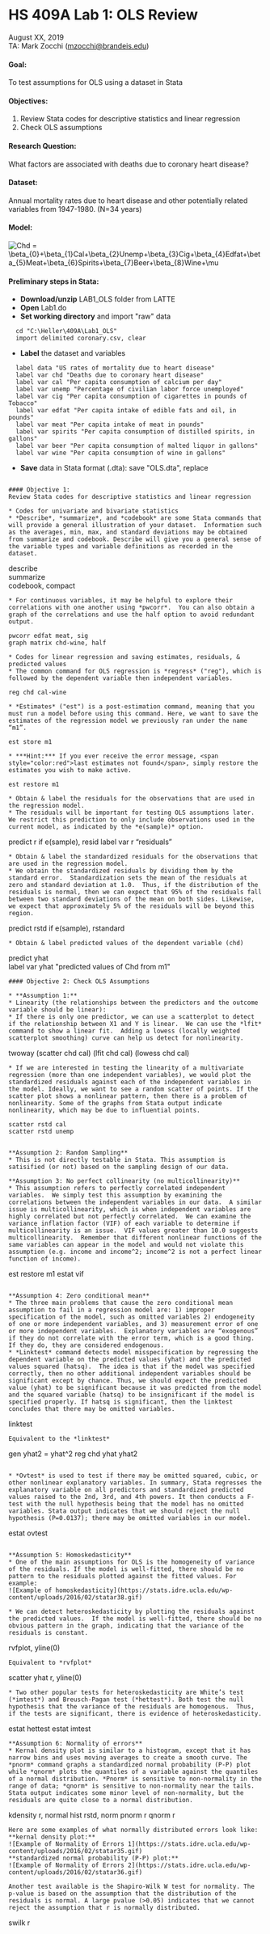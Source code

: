 # HS 409A Lab 1: OLS Review
August XX, 2019  
TA: Mark Zocchi (mzocchi@brandeis.edu)

#### Goal:
To test assumptions for OLS using a dataset in Stata

#### Objectives: 
1.	Review Stata codes for descriptive statistics and linear regression
2.	Check OLS assumptions

#### Research Question:
What factors are associated with deaths due to coronary heart disease?

#### Dataset:
Annual mortality rates due to heart disease and other potentially related variables from 1947-1980. (N=34 years)

#### Model:  
<img src="https://latex.codecogs.com/gif.latex?Chd&space;=&space;\beta_{0}&plus;\beta_{1}Cal&plus;\beta_{2}Unemp&plus;\beta_{3}Cig&plus;\beta_{4}Edfat&plus;\beta_{5}Meat&plus;\beta_{6}Spirits&plus;\beta_{7}Beer&plus;\beta_{8}Wine&plus;\mu" title="Chd = \beta_{0}+\beta_{1}Cal+\beta_{2}Unemp+\beta_{3}Cig+\beta_{4}Edfat+\beta_{5}Meat+\beta_{6}Spirits+\beta_{7}Beer+\beta_{8}Wine+\mu" />

#### Preliminary steps in Stata:  
* **Download/unzip** LAB1_OLS folder from LATTE  
* **Open** Lab1.do  
* **Set working directory** and import "raw" data

```
  cd "C:\Heller\409A\Lab1_OLS"  
  import delimited coronary.csv, clear
```
* **Label** the dataset and variables

```
  label data "US rates of mortality due to heart disease"
  label var chd "Deaths due to coronary heart disease"
  label var cal "Per capita consumption of calcium per day"
  label var unemp "Percentage of civilian labor force unemployed"
  label var cig "Per capita consumption of cigarettes in pounds of Tobacco"
  label var edfat "Per capita intake of edible fats and oil, in pounds"
  label var meat "Per capita intake of meat in pounds"
  label var spirits "Per capita consumption of distilled spirits, in gallons"
  label var beer "Per capita consumption of malted liquor in gallons"
  label var wine "Per capita consumption of wine in gallons"

```  
* **Save** data in Stata format (.dta):
  save "OLS.dta", replace
```

#### Objective 1:
Review Stata codes for descriptive statistics and linear regression

* Codes for univariate and bivariate statistics
* *Describe*, *summarize*, and *codebook* are some Stata commands that will provide a general illustration of your dataset.  Information such as the averages, min, max, and standard deviations may be obtained from summarize and codebook. Describe will give you a general sense of the variable types and variable definitions as recorded in the dataset.

```
  describe  
  summarize  
  codebook, compact  
```
* For continuous variables, it may be helpful to explore their correlations with one another using *pwcorr*.  You can also obtain a graph of the correlations and use the half option to avoid redundant output.  

```
    pwcorr edfat meat, sig  
    graph matrix chd-wine, half
```
* Codes for linear regression and saving estimates, residuals, & predicted values
* The common command for OLS regression is *regress* ("reg"), which is followed by the dependent variable then independent variables. 

```
    reg chd cal-wine  
```
* *Estimates* ("est") is a post-estimation command, meaning that you must run a model before using this command. Here, we want to save the estimates of the regression model we previously ran under the name “m1”.  

```
    est store m1
```
* ***Hint:*** If you ever receive the error message, <span style="color:red">last estimates not found</span>, simply restore the estimates you wish to make active.

```
    est restore m1
```
* Obtain & label the residuals for the observations that are used in the regression model.
* The residuals will be important for testing OLS assumptions later. We restrict this prediction to only include observations used in the current model, as indicated by the *e(sample)* option.

```
  predict r if e(sample), resid
  label var r “residuals”
```
* Obtain & label the standardized residuals for the observations that are used in the regression model.  
* We obtain the standardized residuals by dividing them by the standard error.  Standardization sets the mean of the residuals at zero and standard deviation at 1.0.  Thus, if the distribution of the residuals is normal, then we can expect that 95% of the residuals fall between two standard deviations of the mean on both sides. Likewise, we expect that approximately 5% of the residuals will be beyond this region.

```
  predict rstd if e(sample), rstandard
```
* Obtain & label predicted values of the dependent variable (chd)  

```    
  predict yhat  
  label var yhat "predicted values of Chd from m1"  
```
#### Objective 2: Check OLS Assumptions

* **Assumption 1:**   
* Linearity (the relationships between the predictors and the outcome variable should be linear):  
* If there is only one predictor, we can use a scatterplot to detect if the relationship between X1 and Y is linear.  We can use the *lfit* command to show a linear fit.  Adding a lowess (locally weighted scatterplot smoothing) curve can help us detect for nonlinearity.

```
  twoway (scatter chd cal) (lfit chd cal) (lowess chd cal)  
```
* If we are interested in testing the linearity of a multivariate regression (more than one independent variables), we would plot the standardized residuals against each of the independent variables in the model. Ideally, we want to see a random scatter of points. If the scatter plot shows a nonlinear pattern, then there is a problem of nonlinearity. Some of the graphs from Stata output indicate nonlinearity, which may be due to influential points.  
```
    scatter rstd cal  
    scatter rstd unemp  
```

**Assumption 2: Random Sampling**  
* This is not directly testable in Stata. This assumption is satisified (or not) based on the sampling design of our data.  

**Assumption 3: No perfect collinearity (no multicollinearity)**
* This assumption refers to perfectly correlated independent variables.  We simply test this assumption by examining the correlations between the independent variables in our data.  A similar issue is multicollinearity, which is when independent variables are highly correlated but not perfectly correlated.  We can examine the variance inflation factor (VIF) of each variable to determine if multicollinearity is an issue.  VIF values greater than 10.0 suggests multicollinearity.  Remember that different nonlinear functions of the same variables can appear in the model and would not violate this assumption (e.g. income and income^2; income^2 is not a perfect linear function of income).  

```
  est restore m1
  estat vif
```

**Assumption 4: Zero conditional mean**
* The three main problems that cause the zero conditional mean assumption to fail in a regression model are: 1) improper specification of the model, such as omitted variables 2) endogeneity of one or more independent variables, and 3) measurement error of one or more independent variables.  Explanatory variables are “exogenous” if they do not correlate with the error term, which is a good thing.  If they do, they are considered endogenous.  
* *Linktest* command detects model misspecification by regressing the dependent variable on the predicted values (yhat) and the predicted values squared (hatsq).  The idea is that if the model was specified correctly, then no other additional independent variables should be significant except by chance. Thus, we should expect the predicted value (yhat) to be significant because it was predicted from the model and the squared variable (hatsq) to be insignificant if the model is specified properly. If hatsq is significant, then the linktest concludes that there may be omitted variables.

```
  linktest
```
Equivalent to the *linktest*

```
  gen yhat2 = yhat^2
  reg chd yhat yhat2
```

* *Ovtest* is used to test if there may be omitted squared, cubic, or other nonlinear explanatory variables. In summary, Stata regresses the explanatory variable on all predictors and standardized predicted values raised to the 2nd, 3rd, and 4th powers. It then conducts a F-test with the null hypothesis being that the model has no omitted variables. Stata output indicates that we should reject the null hypothesis (P=0.0137); there may be omitted variables in our model. 

```
  estat ovtest
```

**Assumption 5: Homoskedasticity**
* One of the main assumptions for OLS is the homogeneity of variance of the residuals. If the model is well-fitted, there should be no pattern to the residuals plotted against the fitted values. For example:
![Example of homoskedasticity](https://stats.idre.ucla.edu/wp-content/uploads/2016/02/statar38.gif)

* We can detect heteroskedasticity by plotting the residuals against the predicted values.  If the model is well-fitted, there should be no obvious pattern in the graph, indicating that the variance of the residuals is constant.

```
  rvfplot, yline(0)
```
Equivalent to *rvfplot*

```
  scatter yhat r, yline(0)
```
* Two other popular tests for heteroskedasticity are White’s test (*imtest*) and Breusch-Pagan test (*hettest*). Both test the null hypothesis that the variance of the residuals are homogenous.  Thus, if the tests are significant, there is evidence of heteroskedasticity.

```
  estat hettest
  estat imtest
```
**Assumption 6: Normality of errors**
* Kernal density plot is similar to a histogram, except that it has narrow bins and uses moving averages to create a smooth curve. The *pnorm* command graphs a standardized normal probability (P-P) plot while *qnorm* plots the quantiles of a variable against the quantiles of a normal distribution. *Pnorm* is sensitive to non-normality in the range of data; *qnorm* is sensitive to non-normality near the tails. Stata output indicates some minor level of non-normality, but the residuals are quite close to a normal distribution.

```
  kdensity r, normal
  hist rstd, norm
  pnorm r
  qnorm r
```
Here are some examples of what normally distributed errors look like:
**kernal density plot:**  
![Example of Normality of Errors 1](https://stats.idre.ucla.edu/wp-content/uploads/2016/02/statar35.gif)  
**standardized normal probability (P-P) plot:**  
![Example of Normality of Errors 2](https://stats.idre.ucla.edu/wp-content/uploads/2016/02/statar36.gif)  

Another test available is the Shapiro-Wilk W test for normality. The p-value is based on the assumption that the distribution of the residuals is normal. A large pvalue (>0.05) indicates that we cannot reject the assumption that r is normally distributed.

```
  swilk r
```
